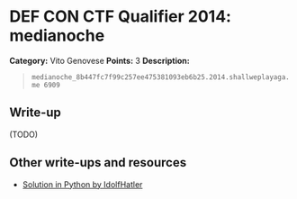 # DEF CON CTF Qualifier 2014: medianoche

**Category:** Vito Genovese
**Points:** 3
**Description:**

> `medianoche_8b447fc7f99c257ee475381093eb6b25.2014.shallweplayaga.me 6909`

## Write-up

(TODO)

## Other write-ups and resources

* [Solution in Python by IdolfHatler](https://gist.github.com/IdolfHatler/d952bf797a4d71cddbba)
